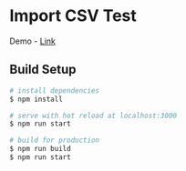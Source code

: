# Import CSV Test

Demo -  [Link](https://6065beaf885b2e1cddcd8d1e--import-csv.netlify.app/)

## Build Setup

```bash
# install dependencies
$ npm install

# serve with hot reload at localhost:3000
$ npm run start

# build for production
$ npm run build
$ npm run start
```